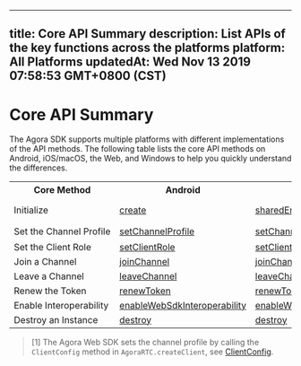 
---
title: Core API Summary
description: List APIs of the key functions across the platforms
platform: All Platforms
updatedAt: Wed Nov 13 2019 07:58:53 GMT+0800 (CST)
---
# Core API Summary
The Agora SDK supports multiple platforms with different implementations of the API methods. The following table lists the core API methods on Android, iOS/macOS, the Web, and Windows to help you quickly understand the differences.

<table>
  <tr>
    <th>Core Method</th>
    <th>Android</th>
    <th>iOS/macOS</th>
    <th>Web</th>
    <th>Windows</th>
  </tr>
  <tr>
    <td>Initialize</td>
    <td><a href="https://docs.agora.io/en/Interactive%20Broadcast/API%20Reference/java/classio_1_1agora_1_1rtc_1_1_rtc_engine.html#a35466f690d0a9332f24ea8280021d5ed">create</a></td>
    <td><a href="https://docs.agora.io/en/Interactive%20Broadcast/API%20Reference/oc/Classes/AgoraRtcEngineKit.html#//api/name/sharedEngineWithAppId:delegate:">sharedEngineWithAppId</a></td>
    <td><a href="https://docs.agora.io/en/Interactive%20Broadcast/API%20Reference/web/globals.html#createclient">AgoraRTC.createClient</a><br><a href="https://docs.agora.io/en/Interactive%20Broadcast/API%20Reference/web/interfaces/agorartc.client.html#init">Client.init</a></td>
    <td><a href="https://docs.agora.io/en/Interactive%20Broadcast/API%20Reference/cpp/group__create_agora_rtc_engine.html">createAgoraRtcEngine</a><br><a href="https://docs.agora.io/en/Interactive%20Broadcast/API%20Reference/cpp/classagora_1_1rtc_1_1_i_rtc_engine.html#ac71db65e66942e4e0a0550e95c16890f">initialize</a></td>
  </tr>
  <tr>
    <td nowrap="nowrap">Set the Channel Profile</td>
    <td><a href="https://docs.agora.io/en/Interactive%20Broadcast/API%20Reference/java/classio_1_1agora_1_1rtc_1_1_rtc_engine.html#a1bfb76eb4365b8b97648c3d1b69f2bd6">setChannelProfile</a></td>
    <td><a href="https://docs.agora.io/en/Interactive%20Broadcast/API%20Reference/oc/Classes/AgoraRtcEngineKit.html#//api/name/setChannelProfile:">setChannelProfile</a></td>
    <td><a href="https://docs.agora.io/en/Interactive%20Broadcast/API%20Reference/web/globals.html#createclient">AgoraRTC.createClient</a><sup>[1]</sup></td>
    <td><a href="https://docs.agora.io/en/Interactive%20Broadcast/API%20Reference/cpp/classagora_1_1rtc_1_1_i_rtc_engine.html#aab53788c74da25080bad61f0525d12ae">setChannelProfile</a></td>
  </tr>
  <tr>
    <td>Set the Client Role</td>
    <td><a href="https://docs.agora.io/en/Interactive%20Broadcast/API%20Reference/java/classio_1_1agora_1_1rtc_1_1_rtc_engine.html#aa2affa28a23d44d18b6889fba03f47ec">setClientRole</a></td>
    <td><a href="https://docs.agora.io/en/Interactive%20Broadcast/API%20Reference/oc/Classes/AgoraRtcEngineKit.html#//api/name/setClientRole:">setClientRole</a></td>
    <td><a href="https://docs.agora.io/en/Interactive%20Broadcast/API%20Reference/web/interfaces/agorartc.client.html#setclientrole">setClientRole</a></td>
    <td><a href="https://docs.agora.io/en/Interactive%20Broadcast/API%20Reference/cpp/classagora_1_1rtc_1_1_i_rtc_engine.html#a89ca6a15d5a388f3c82038e74bad4040">setClientRole</a></td>
  </tr>
  <tr>
    <td>Join a Channel</td>
    <td><a href="https://docs.agora.io/en/Interactive%20Broadcast/API%20Reference/java/classio_1_1agora_1_1rtc_1_1_rtc_engine.html#a8b308c9102c08cb8dafb4672af1a3b4c">joinChannel</a></td>
    <td><a href="https://docs.agora.io/en/Interactive%20Broadcast/API%20Reference/oc/Classes/AgoraRtcEngineKit.html#//api/name/joinChannelByToken:channelId:info:uid:joinSuccess:">joinChannelByToken</a></td>
    <td><a href="https://docs.agora.io/en/Interactive%20Broadcast/API%20Reference/web/interfaces/agorartc.client.html#join">Client.join</a></td>
    <td><a href="https://docs.agora.io/en/Interactive%20Broadcast/API%20Reference/cpp/classagora_1_1rtc_1_1_i_rtc_engine.html#adc937172e59bd2695ea171553a88188c">joinChannel</a></td>
  </tr>
  <tr>
    <td>Leave a Channel</td>
    <td><a href="https://docs.agora.io/en/Interactive%20Broadcast/API%20Reference/java/classio_1_1agora_1_1rtc_1_1_rtc_engine.html#a2929e4a46d5342b68d0deb552c29d597">leaveChannel</a></td>
    <td><a href="https://docs.agora.io/en/Interactive%20Broadcast/API%20Reference/oc/Classes/AgoraRtcEngineKit.html#//api/name/leaveChannel:">leaveChannel</a></td>
    <td><a href="https://docs.agora.io/en/Interactive%20Broadcast/API%20Reference/web/interfaces/agorartc.client.html#leave">Client.leave</a></td>
    <td><a href="https://docs.agora.io/en/Interactive%20Broadcast/API%20Reference/cpp/classagora_1_1rtc_1_1_i_rtc_engine.html#a51c12d209373650638bfd82e28777081">leaveChannel</a></td>
  </tr>
  <tr>
    <td>Renew the Token</td>
    <td><a href="https://docs.agora.io/en/Interactive%20Broadcast/API%20Reference/java/classio_1_1agora_1_1rtc_1_1_rtc_engine.html#af1428905e5778a9ca209f64592b5bf80">renewToken</a></td>
    <td><a href="https://docs.agora.io/en/Interactive%20Broadcast/API%20Reference/oc/Classes/AgoraRtcEngineKit.html#//api/name/renewToken:">renewToken</a></td>
    <td><a href="https://docs.agora.io/en/Interactive%20Broadcast/API%20Reference/web/interfaces/agorartc.client.html#renewtoken">Client.renewToken</a></td>
    <td><a href="https://docs.agora.io/en/Interactive%20Broadcast/API%20Reference/cpp/classagora_1_1rtc_1_1_i_rtc_engine.html#a8f25b5ff97e2a070a69102e379295739">renewToken</a></td>
  </tr>
  <tr>
    <td>Enable Interoperability</td>
    <td><a href="https://docs.agora.io/en/Interactive%20Broadcast/API%20Reference/java/classio_1_1agora_1_1rtc_1_1_rtc_engine.html#a49636ee063476d7c3da533668771fa03">enableWebSdkInteroperability</a></td>
    <td><a href="https://docs.agora.io/en/Interactive%20Broadcast/API%20Reference/oc/Classes/AgoraRtcEngineKit.html#//api/name/enableWebSdkInteroperability:">enableWebSdkInteroperability</a></td>
    <td>N/A</td>
    <td><a href="https://docs.agora.io/en/Interactive%20Broadcast/API%20Reference/cpp/classagora_1_1rtc_1_1_i_rtc_engine.html#a639ef31212b9f340b518d0e59405789a">enableWebSdkInteroperability</a></td>
  </tr>
  <tr>
    <td>Destroy an Instance</td>
    <td><a href="https://docs.agora.io/en/Interactive%20Broadcast/API%20Reference/java/classio_1_1agora_1_1rtc_1_1_rtc_engine.html#afb808cdc9025a77af7dd2bce98311bfe">destroy</a></td>
    <td><a href="https://docs.agora.io/en/Interactive%20Broadcast/API%20Reference/oc/Classes/AgoraRtcEngineKit.html#//api/name/destroy">destroy</a></td>
    <td>N/A</td>
    <td><a href="https://docs.agora.io/en/Interactive%20Broadcast/API%20Reference/cpp/classagora_1_1rtc_1_1_i_rtc_engine.html#afe4804c1f53bfee301c0960fda006c47">release</a></td>
  </tr>
</table>

> [1] The Agora Web SDK sets the channel profile by calling the `ClientConfig` method in `AgoraRTC.createClient`, see [ClientConfig](https://docs.agora.io/en/Interactive%20Broadcast/API%20Reference/web/interfaces/agorartc.clientconfig.html).

